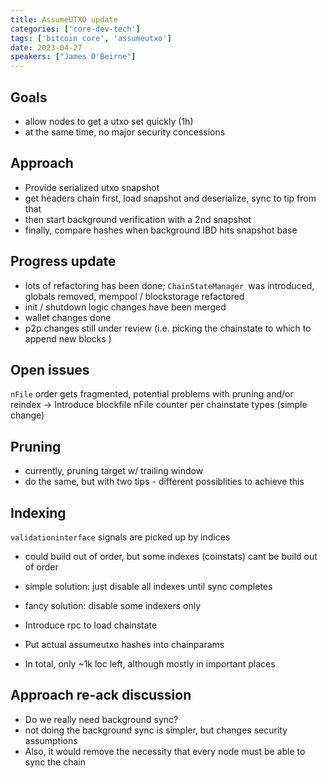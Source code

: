 ```yaml
---
title: AssumeUTXO update
categories: ['core-dev-tech']
tags: ['bitcoin core', 'assumeutxo']
date: 2023-04-27
speakers: ["James O'Beirne"]
---
```


## Goals

- allow nodes to get a utxo set quickly (1h)
- at the same time, no major security concessions

## Approach

- Provide serialized utxo snapshot
- get headers chain first, load snapshot and deserialize, sync to tip from that
- then start background verification with a 2nd snapshot
- finally, compare hashes when background IBD hits snapshot base

## Progress update

- lots of refactoring has been done; `ChainStateManager `was introduced, globals removed, mempool / blockstorage refactored
- init / shutdown logic changes have been merged
- wallet changes done
- p2p changes still under review (i.e. picking the chainstate to which to append new blocks )

## Open issues

`nFile` order gets fragmented, potential problems with pruning and/or reindex
-> Introduce blockfile nFile counter per chainstate types (simple change)

## Pruning

- currently, pruning target w/ trailing window
- do the same, but with two tips - different possiblities to achieve this

## Indexing

`validationinterface` signals are picked up by indices

- could build out of order, but some indexes (coinstats) cant be build out of order
- simple solution: just disable all indexes until sync completes
- fancy solution: disable some indexers only

- Introduce rpc to load chainstate
- Put actual assumeutxo hashes into chainparams
- In total, only ~1k loc left, although mostly in important places

## Approach re-ack discussion

- Do we really need background sync?
- not doing the background sync is simpler, but changes security assumptions
- Also, it would remove the necessity that every node must be able to sync the chain
